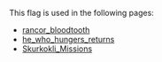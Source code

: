 This flag is used in the following pages:
 - [rancor_bloodtooth](../events/rancor_bloodtooth.md)
 - [he_who_hungers_returns](../events/he_who_hungers_returns.md)
 - [Skurkokli_Missions](../missions/Skurkokli_Missions.md)
